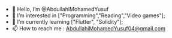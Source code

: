 - 👋 Hello, I’m @AbdullahiMohamedYusuf
- 👀 I’m interested in ["Programming","Reading","Video games"];
- 🌱 I’m currently learning ["Flutter", "Solidity"];
- 📫 How to reach me : AbdullahiMohamedYusuf04@gmail.com

<!---
AbdullahiMohamedYusuf/AbdullahiMohamedYusuf is a ✨ special ✨ repository because its `README.md` (this file) appears on your GitHub profile.
You can click the Preview link to take a look at your changes.
--->
